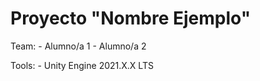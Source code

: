 # Proyecto "Nombre Ejemplo"

Team:
    - Alumno/a 1
    - Alumno/a 2

Tools:
    - Unity Engine 2021.X.X LTS


